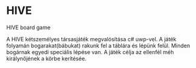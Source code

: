 # HIVE
HIVE board game

A HIVE kétszemélyes társasjáték megvalósítása c# uwp-vel.
A játék folyamán bogarakat(bábukat) rakunk fel a táblára és lépünk felül. 
Minden bogárnak egyedi speciális lépése van. A játék célja az ellenfél méh királynőjének a körbe kerítésée.
